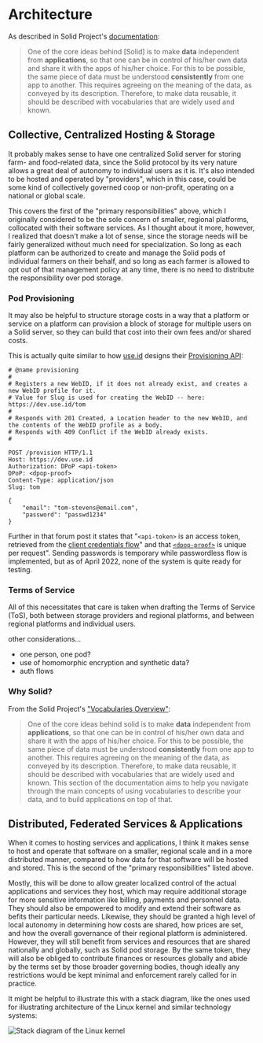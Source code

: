 # Architecture
As described in Solid Project's
[documentation](https://solidproject.org/developers/vocabularies):

> One of the core ideas behind [Solid] is to make __data__ independent from
> __applications__, so that one can be in control of his/her own data and share
> it with the apps of his/her choice. For this to be possible, the same piece of
> data must be understood __consistently__ from one app to another. This
> requires agreeing on the meaning of the data, as conveyed by its description.
> Therefore, to make data reusable, it should be described with vocabularies
> that are widely used and known.

## Collective, Centralized Hosting & Storage
It probably makes sense to have one centralized Solid server for storing farm-
and food-related data, since the Solid protocol by its very nature allows a
great deal of autonomy to individual users as it is. It's also intended to be
hosted and operated by "providers", which in this case, could be some kind of
collectively governed coop or non-profit, operating on a national or global
scale.

This covers the first of the "primary responsibilities" above, which I
originally considered to be the sole concern of smaller, regional platforms,
collocated with their software services. As I thought about it more, however, I
realized that doesn't make a lot of sense, since the storage needs will be
fairly generalized without much need for specialization. So long as each
platform can be authorized to create and manage the Solid pods of individual
farmers on their behalf, and so long as each farmer is allowed to opt out of
that management policy at any time, there is no need to distribute the
responsibility over pod storage.

### Pod Provisioning
It may also be helpful to structure storage costs in a way that a platform or
service on a platform can provision a block of storage for multiple users on a
Solid server, so they can build that cost into their own fees and/or shared
costs.

This is actually quite similar to how [use.id](https://get.use.id/business)
designs their [Provisioning
API](https://forum.use.id/t/design-of-the-provisioning-api-feedback-welcome/40):

```
# @name provisioning
#
# Registers a new WebID, if it does not already exist, and creates a new WebID profile for it.
# Value for Slug is used for creating the WebID -- here: https://dev.use.id/tom
#
# Responds with 201 Created, a Location header to the new WebID, and the contents of the WebID profile as a body.
# Responds with 409 Conflict if the WebID already exists.
#
```
```http
POST /provision HTTP/1.1
Host: https://dev.use.id
Authorization: DPoP <api-token>
DPoP: <dpop-proof>
Content-Type: application/json
Slug: tom

{
    "email": "tom-stevens@email.com",
    "password": "passwd1234"
}
```

Further in that forum post it states that "`<api-token>` is an access token,
retrieved from the [client credentials
flow](https://forum.use.id/t/how-to-access-use-ids-api-with-your-apps-webid/62)"
and that
[`<dpop-proof>`](https://forum.use.id/t/how-to-create-a-dpop-proof-header/63) is
unique per request". Sending passwords is temporary while passwordless flow is
implemented, but as of April 2022, none of the system is quite ready for
testing.

### Terms of Service
All of this necessitates that care is taken when drafting the Terms of Service
(ToS), both between storage providers and regional platforms, and between
regional platforms and individual users.

other considerations...
- one person, one pod?
- use of homomorphic encryption and synthetic data?
- auth flows

### Why Solid?
From the Solid Project's ["Vocabularies
Overview"](https://solidproject.org/developers/vocabularies):

> One of the core ideas behind solid is to make __data__ independent from
> __applications__, so that one can be in control of his/her own data and share
> it with the apps of his/her choice. For this to be possible, the same piece of
> data must be understood __consistently__ from one app to another. This
> requires agreeing on the meaning of the data, as conveyed by its description.
> Therefore, to make data reusable, it should be described with vocabularies
> that are widely used and known. This section of the documentation aims to help
> you navigate through the main concepts of using vocabularies to describe your
> data, and to build applications on top of that.

## Distributed, Federated Services & Applications
When it comes to hosting services and applications, I think it makes sense to
host and operate that software on a smaller, regional scale and in a more
distributed manner, compared to how data for that software will be hosted and
stored. This is the second of the "primary responsibilities" listed above.

Mostly, this will be done to allow greater localized control of the actual
applications and services they host, which may require additional storage for
more sensitive information like billing, payments and personnel data. They
should also be empowered to modify and extend their software as befits their
particular needs. Likewise, they should be granted a high level of local
autonomy in determining how costs are shared, how prices are set, and how the
overall governance of their regional platform is administered. However, they
will still benefit from services and resources that are shared nationally and
globally, such as Solid pod storage. By the same token, they will also be
obliged to contribute finances or resources globally and abide by the terms set
by those broader governing bodies, though ideally any restrictions would be kept
minimal and enforcement rarely called for in practice.

It might be helpful to illustrate this with a stack diagram, like the ones used
for illustrating architecture of the Linux kernel and similar technology
systems:

![Stack diagram of the Linux
kernel](https://upload.wikimedia.org/wikipedia/commons/9/99/Linux_kernel_and_OpenGL_video_games.svg)
